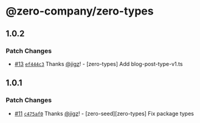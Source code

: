 # @zero-company/zero-types

## 1.0.2

### Patch Changes

- [#13](https://github.com/zero-company/zero-community/pull/13) [`ef444c3`](https://github.com/zero-company/zero-community/commit/ef444c3077c83e4878e9483dddb125bb5b4dec29) Thanks [@jigz](https://github.com/jigz)! - [zero-types] Add blog-post-type-v1.ts

## 1.0.1

### Patch Changes

- [#11](https://github.com/zero-company/zero-community/pull/11) [`c475af0`](https://github.com/zero-company/zero-community/commit/c475af07bd5bd431c3c7808691bea5492caa670d) Thanks [@jigz](https://github.com/jigz)! - [zero-seed][zero-types] Fix package types
